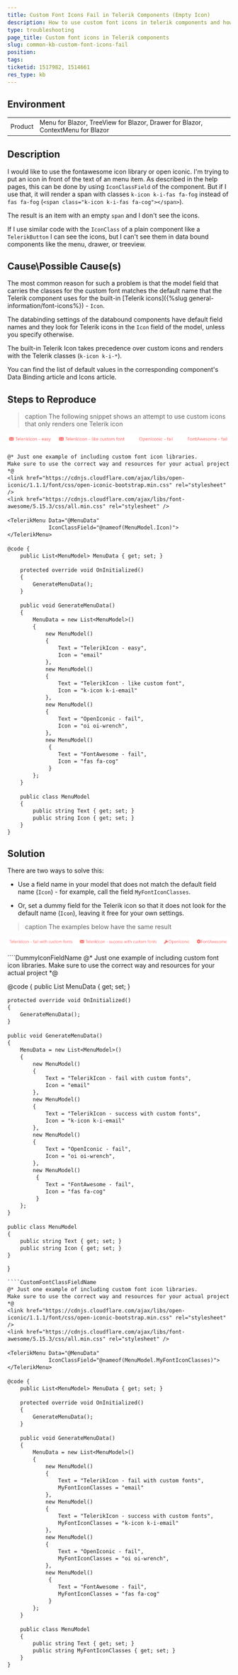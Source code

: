 ```yaml
---
title: Custom Font Icons Fail in Telerik Components (Empty Icon)
description: How to use custom font icons in telerik components and how to avoid them not rendering
type: troubleshooting
page_title: Custom font icons in Telerik components
slug: common-kb-custom-font-icons-fail
position: 
tags: 
ticketid: 1517982, 1514661
res_type: kb
---
```


## Environment
<table>
	<tbody>
		<tr>
			<td>Product</td>
			<td>Menu for Blazor, TreeView for Blazor, Drawer for Blazor, ContextMenu for Blazor</td>
		</tr>
	</tbody>
</table>


## Description
I would like to use the fontawesome icon library or open iconic. I'm trying to put an icon in front of the text of an menu item. As described in the help pages, this can be done by using `IconClassField` of the component. But if I use that, it will render a span with classes `k-icon k-i-fas fa-fog` instead of `fas fa-fog` (`<span class="k-icon k-i-fas fa-cog"></span>`).

The result is an item with an empty `span` and I don't see the icons.

If I use similar code with the `IconClass` of a plain component like a `TelerikButton` I can see the icons, but I can't see them in data bound components like the menu, drawer, or treeview.

## Cause\Possible Cause(s)

The most common reason for such a problem is that the model field that carries the classes for the custom font matches the default name that the Telerik component uses for the built-in [Telerik icons]({%slug general-information/font-icons%}) - `Icon`.

The databinding settings of the databound components have default field names and they look for Telerik icons in the `Icon` field of the model, unless you specify otherwise.

The built-in Telerik Icon takes precedence over custom icons and renders with the Telerik classes (`k-icon k-i-*`).

You can find the list of default values in the corresponding component's Data Binding article and Icons article.

## Steps to Reproduce

>caption The following snippet shows an attempt to use custom icons that only renders one Telerik icon

![custom font icons fail](images/custom-font-icons-fail.png)

````CSHTML
@* Just one example of including custom font icon libraries.
Make sure to use the correct way and resources for your actual project *@
<link href="https://cdnjs.cloudflare.com/ajax/libs/open-iconic/1.1.1/font/css/open-iconic-bootstrap.min.css" rel="stylesheet" />
<link href="https://cdnjs.cloudflare.com/ajax/libs/font-awesome/5.15.3/css/all.min.css" rel="stylesheet" />
    
<TelerikMenu Data="@MenuData"
             IconClassField="@nameof(MenuModel.Icon)">
</TelerikMenu>

@code {
    public List<MenuModel> MenuData { get; set; }

    protected override void OnInitialized()
    {
        GenerateMenuData();
    }

    public void GenerateMenuData()
    {
        MenuData = new List<MenuModel>()
        {
            new MenuModel()
            {
                Text = "TelerikIcon - easy",
                Icon = "email"
            },
            new MenuModel()
            {
                Text = "TelerikIcon - like custom font",
                Icon = "k-icon k-i-email"
            },
            new MenuModel()
            {
                Text = "OpenIconic - fail",
                Icon = "oi oi-wrench",
            },
            new MenuModel()
             {
                Text = "FontAwesome - fail",
                Icon = "fas fa-cog"
             }
        };
    }

    public class MenuModel
    {
        public string Text { get; set; }
        public string Icon { get; set; }
    }
}
````



## Solution

There are two ways to solve this:

* Use a field name in your model that does not match the default field name (`Icon`) - for example, call the field `MyFontIconClasses`.

* Or, set a dummy field for the Telerik icon so that it does not look for the default name (`Icon`), leaving it free for your own settings.

>caption The examples below have the same result

![custom font icons success](images/custom-font-icons-success.png)

<div class="skip-repl"></div>
````DummyIconFieldName
@* Just one example of including custom font icon libraries.
Make sure to use the correct way and resources for your actual project *@
<link href="https://cdnjs.cloudflare.com/ajax/libs/open-iconic/1.1.1/font/css/open-iconic-bootstrap.min.css" rel="stylesheet" />
<link href="https://cdnjs.cloudflare.com/ajax/libs/font-awesome/5.15.3/css/all.min.css" rel="stylesheet" />

<TelerikMenu Data="@MenuData"
             IconClassField="@nameof(MenuModel.Icon)"
             IconField="dummy">
</TelerikMenu>

@code {
    public List<MenuModel> MenuData { get; set; }

    protected override void OnInitialized()
    {
        GenerateMenuData();
    }

    public void GenerateMenuData()
    {
        MenuData = new List<MenuModel>()
        {
            new MenuModel()
            {
                Text = "TelerikIcon - fail with custom fonts",
                Icon = "email"
            },
            new MenuModel()
            {
                Text = "TelerikIcon - success with custom fonts",
                Icon = "k-icon k-i-email"
            },
            new MenuModel()
            {
                Text = "OpenIconic - fail",
                Icon = "oi oi-wrench",
            },
            new MenuModel()
             {
                Text = "FontAwesome - fail",
                Icon = "fas fa-cog"
             }
        };
    }

    public class MenuModel
    {
        public string Text { get; set; }
        public string Icon { get; set; }
    }
}
````
````CustomFontClassFieldName
@* Just one example of including custom font icon libraries.
Make sure to use the correct way and resources for your actual project *@
<link href="https://cdnjs.cloudflare.com/ajax/libs/open-iconic/1.1.1/font/css/open-iconic-bootstrap.min.css" rel="stylesheet" />
<link href="https://cdnjs.cloudflare.com/ajax/libs/font-awesome/5.15.3/css/all.min.css" rel="stylesheet" />

<TelerikMenu Data="@MenuData"
             IconClassField="@nameof(MenuModel.MyFontIconClasses)">
</TelerikMenu>

@code {
    public List<MenuModel> MenuData { get; set; }

    protected override void OnInitialized()
    {
        GenerateMenuData();
    }

    public void GenerateMenuData()
    {
        MenuData = new List<MenuModel>()
        {
            new MenuModel()
            {
                Text = "TelerikIcon - fail with custom fonts",
                MyFontIconClasses = "email"
            },
            new MenuModel()
            {
                Text = "TelerikIcon - success with custom fonts",
                MyFontIconClasses = "k-icon k-i-email"
            },
            new MenuModel()
            {
                Text = "OpenIconic - fail",
                MyFontIconClasses = "oi oi-wrench",
            },
            new MenuModel()
             {
                Text = "FontAwesome - fail",
                MyFontIconClasses = "fas fa-cog"
             }
        };
    }

    public class MenuModel
    {
        public string Text { get; set; }
        public string MyFontIconClasses { get; set; }
    }
}
````

